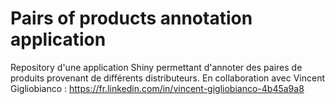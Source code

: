 # Pairs of products annotation application

Repository d'une application Shiny permettant d'annoter des paires de produits provenant de différents distributeurs. En collaboration avec Vincent Gigliobianco : https://fr.linkedin.com/in/vincent-gigliobianco-4b45a9a8